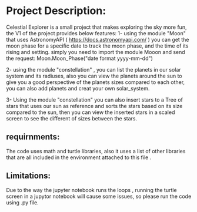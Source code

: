 # Project Description:

Celestial Explorer is a small project that makes exploring the sky more fun, the V1 of the project provides below features:
1- using the module "Moon" that uses AstronomyAPI ( https://docs.astronomyapi.com/ ) you can get the moon phase for a specific date to track the moon phase, and the time of its rising and setting. simply you need to import the module Mooon and send the request:
 Moon.Moon_Phase("date format yyyy-mm-dd")

2- using the module "constellation" , you can list the planets in our solar system and its radiuses, also you can view the planets around the sun to give you a good perspective of the planets sizes compared to each other, you can also add planets and creat your own solar_system.

3- Using the module "constellation" you can also insert stars to a Tree of stars that uses our sun as reference and sorts the stars based on its size compared to the sun, then you can view the inserted stars in a scaled screen to see the different of sizes between the stars.

## requirnments:

The code uses math and turtle libraries, also it uses a list of other libraries that are all included in the environment attached to this file .

## Limitations:
Due to the way the jupyter notebook runs the loops , running the turtle screen in a jupytor notebook will cause some issues, so please run the code using .py file. 

